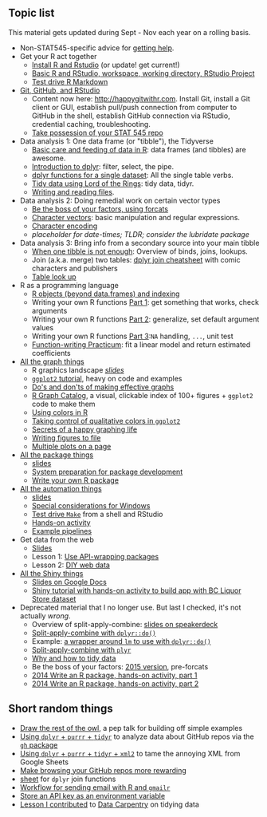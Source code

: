 ## Topic list

This material gets updated during Sept - Nov each year on a rolling basis.

  * Non-STAT545-specific advice for [getting help](http://stat545.com/help-general.html).
  * Get your R act together
    - [Install R and Rstudio](block000_r-rstudio-install.html) (or update! get current!)
    - [Basic R and RStudio, workspace, working directory, RStudio Project](block002_hello-r-workspace-wd-project.html)
    - [Test drive R Markdown](block007_first-use-rmarkdown.html)
  * [Git, GitHub, and RStudio](http://happygitwithr.com)
    - Content now here: <http://happygitwithr.com>. Install Git, install a Git client or GUI, establish pull/push connection from computer to GitHub in the shell, establish GitHub connection via RStudio, credential caching, troubleshooting.
    - [Take possession of your STAT 545 repo](git08_claim-stat545-repo.html)
  * Data analysis 1: One data frame (or "tibble"), the Tidyverse
    - [Basic care and feeding of data in R](block006_care-feeding-data.html): data frames (and tibbles) are awesome.
    - [Introduction to dplyr](block009_dplyr-intro.html): filter, select, the pipe.
    - [dplyr functions for a single dataset](block010_dplyr-end-single-table.html): All the single table verbs.
    - [Tidy data using Lord of the Rings](https://github.com/jennybc/lotr-tidy#readme): tidy data, tidyr.
    - [Writing and reading files](block026_file-out-in.html).
  * Data analysis 2: Doing remedial work on certain vector types
    - [Be the boss of your factors, using forcats](block029_factors.html)
    - [Character vectors](block028_character-data.html): basic manipulation and regular expressions.
    - [Character encoding](block032_character-encoding.html)
    - *placeholder for date-times; TLDR; consider the lubridate package*
  * Data analysis 3: Bring info from a secondary source into your main tibble
    - [When one tibble is not enough](block033_working-with-two-tables.html): Overview of binds, joins, lookups.
    - Join (a.k.a. merge) two tables: [dplyr join cheatsheet](bit001_dplyr-cheatsheet.html) with comic characters and publishers
    - [Table look up](bit008_lookup.html)
    <!--
    - [Split-Apply-Combine](block024_group-nest-split-map.html) with the tidyverse (nesting, list-columns, map inside mutate) *under development*.
    -->
  * R as a programming language
    - [R objects (beyond data.frames) and indexing](block004_basic-r-objects.html)
    - Writing your own R functions [Part 1](block011_write-your-own-function-01.html): get something that works, check arguments
    - Writing your own R functions [Part 2](block011_write-your-own-function-02.html): generalize, set default argument values
    - Writing your own R functions [Part 3](block011_write-your-own-function-03.html):`NA` handling, `...`, unit test
    - [Function-writing Practicum](block012_function-regress-lifeexp-on-year.html): fit a linear model and return estimated coefficients
  * [All the graph things](graph00_index.html)
    - R graphics landscape *[slides](https://speakerdeck.com/jennybc/ggplot2-tutorial)*
    - [`ggplot2` tutorial](https://github.com/jennybc/ggplot2-tutorial), heavy on code and examples
    - [Do's and don'ts of making effective graphs](block015_graph-dos-donts.html)
    - [R Graph Catalog](http://shiny.stat.ubc.ca/r-graph-catalog/), a visual, clickable index of 100+ figures + `ggplot2` code to make them
    - [Using colors in R](block018_colors.html)
    - [Taking control of qualitative colors in `ggplot2`](block019_enforce-color-scheme.html)
    - [Secrets of a happy graphing life](block016_secrets-happy-graphing.html)
    - [Writing figures to file](block017_write-figure-to-file.html)
    - [Multiple plots on a page](block020_multiple-plots-on-a-page.html)
  * [All the package things](packages00_index.html)
    - [slides](https://speakerdeck.com/jennybc/ubc-stat545-2015-writing-your-first-r-package)
    - [System preparation for package development](packages01_system-prep.html)
    - [Write your own R package](packages06_foofactors-package.html)
  * [All the automation things](automation00_index.html)
    - <a href="automation01_slides/index.html" target="_blank">slides</a>
    - [Special considerations for Windows](automation02_windows.html)
    - [Test drive `Make`](automation03_make-test-drive.html) from a shell and RStudio
    - [Hands-on activity](automation04_make-activity.html)
    - [Example pipelines](automation00_index.html#more-examples)
  * Get data from the web
    - [Slides](webdata01_slides.html)
    - Lesson 1: [Use API-wrapping packages](webdata02_activity.html)
    - Lesson 2: [DIY web data](webdata03_activity.html)
  * [All the Shiny things](shiny00_index.html)
    - [Slides on Google Docs](https://docs.google.com/presentation/d/1dXhqqsD7dPOOdcC5Y7RW--dEU7UfU52qlb0YD3kKeLw/edit?usp=sharing)
    - [Shiny tutorial with hands-on activity to build app with BC Liquor Store dataset](shiny01_activity.html)
  * Deprecated material that I no longer use. But last I checked, it's not actually *wrong*.
      - Overview of split-apply-combine: [slides on speakerdeck](https://speakerdeck.com/jennybc/ubc-stat545-split-apply-combine-intro)
    - [Split-apply-combine with `dplyr::do()`](block023_dplyr-do.html)
    - Example: [a wrapper around `lm` to use with `dplyr::do()`](block025_lm-poly.html)
    - [Split-apply-combine with `plyr`](block013_plyr-ddply.html)
    - [Why and how to tidy data](bit002_tidying-lotr-data.html)
    - Be the boss of your factors: [2015 version](block014_factors.html), pre-forcats
    - [2014 Write an R package, hands-on activity, part 1](packages02_activity.html)
    - [2014 Write an R package, hands-on activity, part 2](packages03_activity_part2.html)

## Short random things

  * [Draw the rest of the owl](bit007_draw-the-rest-of-the-owl.html), a pep talk for building off simple examples
  * [Using `dplyr` + `purrr` + `tidyr`](https://github.com/jennybc/analyze-github-stuff-with-r) to analyze data about GitHub repos via the [`gh` package](https://github.com/gaborcsardi/gh)
  * [Using `dplyr` + `purrr` + `tidyr` + `xml2`](https://github.com/jennybc/manipulate-xml-with-purrr-dplyr-tidyr) to tame the annoying XML from Google Sheets
  * [Make browsing your GitHub repos more rewarding](bit006_github-browsability-wins.html)
  * [sheet](bit001_dplyr-sheet.html) for `dplyr` join functions
  * [Workflow for sending email with R and `gmailr`](https://github.com/jennybc/send-email-with-r)
  * [Store an API key as an environment variable](bit003_api-key-env-var.html)
  * [Lesson I contributed](bit002_tidying-lotr-data.html) to [Data Carpentry](http://software-carpentry.org/blog/2014/05/our-first-data-carpentry-workshop.html) on tidying data

